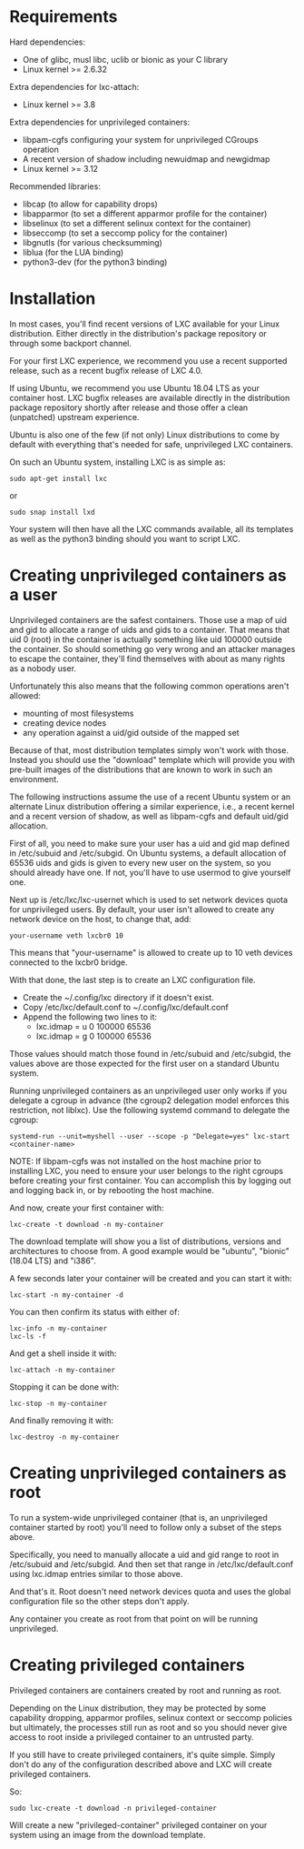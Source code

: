 # Requirements

Hard dependencies:

 * One of glibc, musl libc, uclib or bionic as your C library
 * Linux kernel >= 2.6.32

Extra dependencies for lxc-attach:

 * Linux kernel >= 3.8

Extra dependencies for unprivileged containers:

 * libpam-cgfs configuring your system for unprivileged CGroups operation
 * A recent version of shadow including newuidmap and newgidmap
 * Linux kernel >= 3.12

Recommended libraries:

 * libcap (to allow for capability drops)
 * libapparmor (to set a different apparmor profile for the container)
 * libselinux (to set a different selinux context for the container)
 * libseccomp (to set a seccomp policy for the container)
 * libgnutls (for various checksumming)
 * liblua (for the LUA binding)
 * python3-dev (for the python3 binding)

# Installation

In most cases, you'll find recent versions of LXC available for your Linux distribution.
Either directly in the distribution's package repository or through some backport channel.

For your first LXC experience, we recommend you use a recent supported release,
such as a recent bugfix release of LXC 4.0.


If using Ubuntu, we recommend you use Ubuntu 18.04 LTS as your container host.
LXC bugfix releases are available directly in the distribution package repository
shortly after release and those offer a clean (unpatched) upstream experience.

Ubuntu is also one of the few (if not only) Linux distributions to come by default
with everything that's needed for safe, unprivileged LXC containers.

On such an Ubuntu system, installing LXC is as simple as:

    sudo apt-get install lxc

or

    sudo snap install lxd

Your system will then have all the LXC commands available, all its templates
as well as the python3 binding should you want to script LXC.


# Creating unprivileged containers as a user

Unprivileged containers are the safest containers.
Those use a map of uid and gid to allocate a range of uids and gids to a container.
That means that uid 0 (root) in the container is actually something like uid 100000
outside the container. So should something go very wrong and an attacker manages
to escape the container, they'll find themselves with about as many rights as a nobody user.

Unfortunately this also means that the following common operations aren't allowed:

  * mounting of most filesystems
  * creating device nodes
  * any operation against a uid/gid outside of the mapped set

Because of that, most distribution templates simply won't work with those.
Instead you should use the "download" template which will provide you with pre-built images
of the distributions that are known to work in such an environment.

The following instructions assume the use of a recent Ubuntu system or an alternate Linux 
distribution offering a similar experience, i.e., a recent kernel and a recent version of 
shadow, as well as libpam-cgfs and default uid/gid allocation.

First of all, you need to make sure your user has a uid and gid map defined in /etc/subuid and /etc/subgid.
On Ubuntu systems, a default allocation of 65536 uids and gids is given to every new user on the system,
so you should already have one. If not, you'll have to use usermod to give yourself one.

Next up is /etc/lxc/lxc-usernet which is used to set network devices quota for unprivileged users.
By default, your user isn't allowed to create any network device on the host, to change that, add:

    your-username veth lxcbr0 10

This means that "your-username" is allowed to create up to 10 veth devices connected to the lxcbr0 bridge.


With that done, the last step is to create an LXC configuration file.

 * Create the ~/.config/lxc directory if it doesn't exist.
 * Copy /etc/lxc/default.conf to ~/.config/lxc/default.conf
 * Append the following two lines to it:
    * lxc.idmap = u 0 100000 65536
    * lxc.idmap = g 0 100000 65536

Those values should match those found in /etc/subuid and /etc/subgid, the values above are those expected
for the first user on a standard Ubuntu system.

Running unprivileged containers as an unprivileged user only works if you delegate a cgroup in 
advance (the cgroup2 delegation model enforces this restriction, not liblxc). Use the following 
systemd command to delegate the cgroup:

    systemd-run --unit=myshell --user --scope -p "Delegate=yes" lxc-start <container-name>

NOTE: If libpam-cgfs was not installed on the host machine prior to installing LXC, you need to 
ensure your user belongs to the right cgroups before creating your first container. You can accomplish 
this by logging out and logging back in, or by rebooting the host machine.

And now, create your first container with:

    lxc-create -t download -n my-container

The download template will show you a list of distributions, versions and architectures to choose from.
A good example would be "ubuntu", "bionic" (18.04 LTS) and "i386".


A few seconds later your container will be created and you can start it with:

    lxc-start -n my-container -d

You can then confirm its status with either of:

    lxc-info -n my-container
    lxc-ls -f

And get a shell inside it with:

    lxc-attach -n my-container

Stopping it can be done with:

    lxc-stop -n my-container

And finally removing it with:

    lxc-destroy -n my-container

# Creating unprivileged containers as root

To run a system-wide unprivileged container (that is, an unprivileged container started by root)
you'll need to follow only a subset of the steps above.

Specifically, you need to manually allocate a uid and gid range to root in /etc/subuid and /etc/subgid.
And then set that range in /etc/lxc/default.conf using lxc.idmap entries similar to those above.

And that's it. Root doesn't need network devices quota and uses the
global configuration file so the other steps don't apply.

Any container you create as root from that point on will be running unprivileged.

# Creating privileged containers

Privileged containers are containers created by root and running as root.

Depending on the Linux distribution, they may be protected by some capability dropping, apparmor profiles,
selinux context or seccomp policies but ultimately, the processes still run as root and so you should never
give access to root inside a privileged container to an untrusted party.



If you still have to create privileged containers, it's quite simple. Simply don't do any of the configuration
described above and LXC will create privileged containers.

So:

    sudo lxc-create -t download -n privileged-container

Will create a new "privileged-container" privileged container on your system using an image from the download template.
